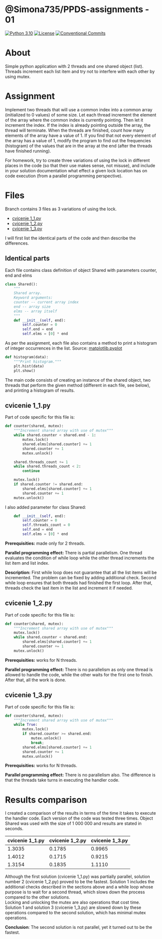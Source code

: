 # @Simona735/PPDS-assignments - 01 
[![Python 3.10](https://img.shields.io/badge/python-3.10-blue.svg)](https://www.python.org/downloads/release/python-3102/)
[![License](https://img.shields.io/npm/l/@tandil/diffparse?color=%23007ec6)](https://github.com/Simona735/PPDS-assignments/blob/main/LICENSE)
[![Conventional Commits](https://img.shields.io/badge/Conventional%20Commits-1.0.0-blue.svg)](https://conventionalcommits.org)

# About

Simple python application with 2 threads and one shared object (list). Threads increment each list item and try not to interfere with each other by using mutex.

# Assignment
Implement two threads that will use a common index into a common array (initialized to 0 values) of some size. Let each thread increment the element of the array where the common index is currently pointing. Then let it increment the index. If the index is already pointing outside the array, the thread will terminate. When the threads are finished, count how many elements of the array have a value of 1. If you find that not every element of the array has a value of 1, modify the program to find out the frequencies (histogram) of the values that are in the array at the end (after the threads have finished running). 

For homework, try to create three variations of using the lock in different places in the code (so that their use makes sense, not misuse), and include in your solution documentation what effect a given lock location has on code execution (from a parallel programming perspective).

# Files
Branch contains 3 files as 3 variations of using the lock.
- [cvicenie 1_1.py](cvicenie%201_1.py)
- [cvicenie 1_2.py](cvicenie%201_2.py)
- [cvicenie 1_3.py](cvicenie%201_3.py)

I will first list the identical parts of the code and then describe the differences.
## Identical parts

Each file contains class definition of object Shared with parameters counter, end and elms

```python
class Shared():
    """
    Shared array.
    Keyword arguments:
    counter -- current array index
    end -- array size
    elms -- array itself
    """
    def __init__(self, end):
        self.counter = 0
        self.end = end
        self.elms = [0] * end
```

As per the assignment, each file also contains a method to print a histogram of integer occurrences in the list.
Source: [matplotlib.pyplot](https://matplotlib.org/stable/api/pyplot_summary.html)
```python
def histogram(data):
    """Print histogram."""
    plt.hist(data)
    plt.show()
```

The main code consists of creating an instance of the shared object, two threads that perform the given method (different in each file, see below), and printing a histogram of results.

## cvicenie 1_1.py

Part of code specific for this file is:

```python
def counter(shared, mutex):
    """Increment shared array with use of mutex"""
    while shared.counter < shared.end - 1:
        mutex.lock()
        shared.elms[shared.counter] += 1
        shared.counter += 1
        mutex.unlock()

    shared.threads_count += 1
    while shared.threads_count < 2:
        continue

    mutex.lock()
    if shared.counter != shared.end:
        shared.elms[shared.counter] += 1
        shared.counter += 1
    mutex.unlock()
```

I also added parameter for class Shared:

```python
    def __init__(self, end):
        self.counter = 0
        self.threads_count = 0
        self.end = end
        self.elms = [0] * end
```

**Prerequisities:** made only for 2 threads.

**Parallel programming effect:** There is partial parallelism. One thread evaluates the condition of while loop while the other thread increments the list item and list index. 

**Description:** First while loop does not guarantee that all the list items will be incremented. The problem can be fixed by adding additional check. Second while loop ensures that both threads had finished the first loop. After that, threads check the last item in the list and increment it if needed.

## cvicenie 1_2.py

Part of code specific for this file is:

```python
def counter(shared, mutex):
    """Increment shared array with use of mutex"""
    mutex.lock()
    while shared.counter < shared.end:
        shared.elms[shared.counter] += 1
        shared.counter += 1
    mutex.unlock()
```

**Prerequisities:** works for N threads.

**Parallel programming effect:** There is no parallelism as only one thread is allowed to handle the code, while the other waits for the first one to finish. After that, all the work is done.

## cvicenie 1_3.py

Part of code specific for this file is:

```python
def counter(shared, mutex):
    """Increment shared array with use of mutex"""
    while True:
        mutex.lock()
        if shared.counter >= shared.end:
            mutex.unlock()
            break;
        shared.elms[shared.counter] += 1
        shared.counter += 1
        mutex.unlock()
```

**Prerequisities:** works for N threads.

**Parallel programming effect:** There is no parallelism also. The difference is that the threads take turns in executing the handler code.

# Results comparison

I created a comparison of the results in terms of the time it takes to execute the handler code. Each version of the code was tested three times. Object Shared was used with the size of 1 000 000 and results are stated in seconds.

| cvicenie 1_1.py  | cvicenie 1_2.py | cvicenie 1_3.py |
| ------------- | ------------- | ------------- |
|  1.3035  |  0.1785  |  0.9965  |
|  1.4012  |  0.1715  |  0.9215  |
|  1.3154  |  0.1835  |  1.1110  |

Although the first solution (cvicenie 1_1.py) was partially parallel, solution number 2 (cvicenie 1_2.py) proved to be the fastest. 
Solution 1 includes the additional checks described in the sections above and a while loop whose purpose is to wait for a second thread, which slows down the process compared to the other solutions.  
Locking and unlocking the mutex are also operations that cost time. Solution 1 and solution 3 (cvicenie 1_3.py) are slowed down by these operations compared to the second solution, which has minimal mutex operations. 

**Conclusion**: The second solution is not parallel, yet it turned out to be the fastest.




